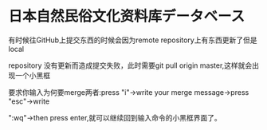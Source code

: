 # 日本自然民俗文化资料库データベース




有时候往GitHub上提交东西的时候会因为remote repository上有东西更新了但是local 

repository 没有更新而造成提交失败，此时需要git pull origin master,这样就会出现一个小黑框

要求你输入为何要merge两者:press "i"->write your merge message->press "esc"->write 

":wq"->then press enter,就可以继续回到输入命令的小黑框界面了。

